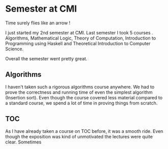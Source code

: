 # Semester at CMI

Time surely flies like an arrow ! 

I just started my 2nd semester at CMI. Last semester I took 5 courses . Algorithms, Mathematical Logic, Theory of Computation, Introduction to Programming using Haskell and Theoretical Introduction to Computer Science. 

Overall the semester went pretty great. 



## Algorithms

I haven't taken such a rigorous algorithms course anywhere. We had to prove the correctness and running time of even the simplest algorithm (Insertion sort). Even though the course covered less material compared to a standard course, we spend a lot of time in proving things from scratch. 



## TOC

As I have already taken a course on TOC before, it was a smooth ride. Even though the exposition was kind of unmotivated the lectures were quite clear. Sometimes  